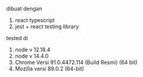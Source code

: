 

dibuat dengan
1. react typescript
2. jest + react testing library


tested di 
1. node v 12.18.4 
2. node v 14.4.0
3. Chrome Versi 91.0.4472.114 (Build Resmi) (64 bit)
4. Mozilla versi 89.0.2 (64-bit)
